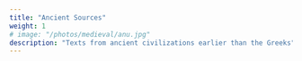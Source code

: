 ```yaml
---
title: "Ancient Sources"
weight: 1
# image: "/photos/medieval/anu.jpg"
description: "Texts from ancient civilizations earlier than the Greeks"
---
```


